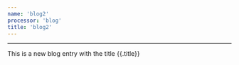 ```yaml
---
name: 'blog2'
processor: 'blog'
title: 'blog2'
---
```

<hr/>
This is a new blog entry with the title {{.title}}